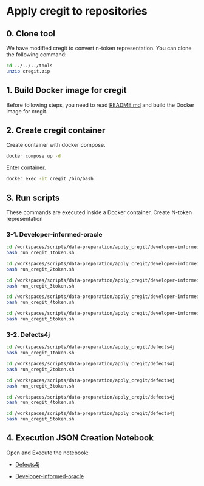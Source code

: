 # Apply cregit to repositories

## 0. Clone tool

We have modified cregit to convert n-token representation.
You can clone the following command:

```bash
cd ../../../tools
unzip cregit.zip
```

## 1. Build Docker image for cregit

Before following steps, you need to read [README.md](../../../docker/README.md#cregit) and build the Docker image for cregit.

## 2. Create cregit container

Create container with docker compose.

```bash
docker compose up -d
```

Enter container.

```bash
docker exec -it cregit /bin/bash
```

## 3. Run scripts

These commands are executed inside a Docker container.
Create N-token representation

### 3-1. Developer-informed-oracle

```bash
cd /workspaces/scripts/data-preparation/apply_cregit/developer-informed-oracle
bash run_cregit_1token.sh
```

```bash
cd /workspaces/scripts/data-preparation/apply_cregit/developer-informed-oracle
bash run_cregit_2token.sh
```

```bash
cd /workspaces/scripts/data-preparation/apply_cregit/developer-informed-oracle
bash run_cregit_3token.sh
```

```bash
cd /workspaces/scripts/data-preparation/apply_cregit/developer-informed-oracle
bash run_cregit_4token.sh
```

```bash
cd /workspaces/scripts/data-preparation/apply_cregit/developer-informed-oracle
bash run_cregit_5token.sh
```

### 3-2. Defects4j

```bash
cd /workspaces/scripts/data-preparation/apply_cregit/defects4j
bash run_cregit_1token.sh
```

```bash
cd /workspaces/scripts/data-preparation/apply_cregit/defects4j
bash run_cregit_2token.sh
```

```bash
cd /workspaces/scripts/data-preparation/apply_cregit/defects4j
bash run_cregit_3token.sh
```

```bash
cd /workspaces/scripts/data-preparation/apply_cregit/defects4j
bash run_cregit_4token.sh
```

```bash
cd /workspaces/scripts/data-preparation/apply_cregit/defects4j
bash run_cregit_5token.sh
```

## 4. Execution JSON Creation Notebook

Open and Execute the notebook:

- [Defects4j](./defects4j/create_json_for_szz.ipynb)

- [Developer-informed-oracle](./developer-informed-oracle/create_json_for_szz.ipynb)
